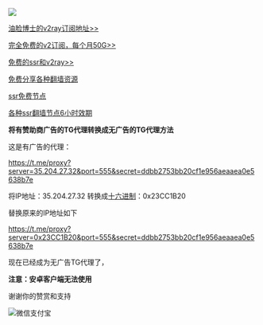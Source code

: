 


![](https://telegra.ph/file/da3af9a3058e23a306b67.jpg)

[油脸博士的v2ray订阅地址>>](https://youlianboshi.netlify.com/)

[完全免费的v2订阅，每个月50G>>](https://v2fast.tk/cart.php)

[免费的ssr和v2ray>>](http://www.softpen.net/)

[免费分享各种翻墙资源](https://fangeqiang.com/408.html)

[ssr免费节点](http://freefq.com/ss/)

[各种ssr翻墙节点6小时效期](https://c.ishadowx.net/)

**将有赞助商广告的TG代理转换成无广告的TG代理方法**

这是有广告的代理：

https://t.me/proxy?server=35.204.27.32&port=555&secret=ddbb2753bb20cf1e956aeaaea0e5638b7e

将IP地址：35.204.27.32 转换成[十六进制](https://www.miniwebtool.com/ip-address-to-hex-converter/?ip=74.125.43.99)：0x23CC1B20 

替换原来的IP地址如下

https://t.me/proxy?server=0x23CC1B20&port=555&secret=ddbb2753bb20cf1e956aeaaea0e5638b7e 

现在已经成为无广告TG代理了，

**注意：安卓客户端无法使用**



谢谢你的赞赏和支持

![微信支付宝](https://telegra.ph/file/18d16f370cce6ea10d3e3.png)
